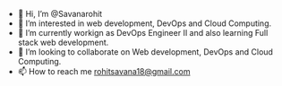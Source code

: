 - 👋 Hi, I’m @Savanarohit
- 👀 I’m interested in web development, DevOps and Cloud Computing.
- 🌱 I’m currently workign as DevOps Engineer II and also learning Full stack web development.
- 💞️ I’m looking to collaborate on Web development, DevOps and Cloud Computing.
- 📫 How to reach me rohitsavana18@gmail.com

<!---
Savanarohit/Savanarohit is a ✨ special ✨ repository because its `README.md` (this file) appears on your GitHub profile.
You can click the Preview link to take a look at your changes.
--->


